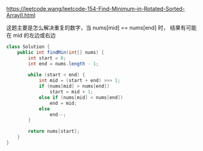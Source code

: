 https://leetcode.wang/leetcode-154-Find-Minimum-in-Rotated-Sorted-ArrayII.html

这题主要是怎么解决重复的数字，当 nums[mid] == nums[end] 时，
结果有可能在 mid 的左边或右边 

```java
class Solution {
    public int findMin(int[] nums) {
        int start = 0;
        int end = nums.length - 1;
        
        while (start < end) {
            int mid = (start + end) >>> 1;
            if (nums[mid] > nums[end])
                start = mid + 1;
            else if (nums[mid] < nums[end])
                end = mid;
            else
                end--;
        }
        
        return nums[start];
    }
}
```